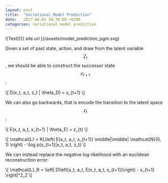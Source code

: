 ```yaml
---
layout: post
title:  "Variational Model Prediction"
date:   2017-06-02 20:30:00 +0200
categories: variational model prediction
---
```


![Test]({{ site.url }}/assets/model_prediction_pgm.svg)

Given a set of past state, action, and draw from the latent
variable $$Z_t$$, we should be able to construct the successor state $$x_{t+1}$$:

\\[ D(x_t, a_t, z_t \| \theta_D) = x_{t+1} \\]

We can also go backwards, that is encode the transition to the latent space $$z_t$$:

\\[ E(x_t, a_t, x_{t+1} \| \theta_E) = z_{t} \\]

\\[ \mathcal{L} = KL\left( E(x_t, a_t, x_{t+1}) \middle\|\middle\| \mathcal{N}(0, 1) \right)  - \log p(x_{t+1}\|x_t, a_t, z_t) \\]

We can instead replace the negative log-likelihood with an euclidean reconstruction error:

\\[ \mathcal{L}\_R = \left\| D\left(x_t, a_t, E(x_t, a_t, x_{t+1})\right) - x_{t+1} \right\|^2_2 \\]


[dropout-bayesian]: https://arxiv.org/abs/1506.02142
